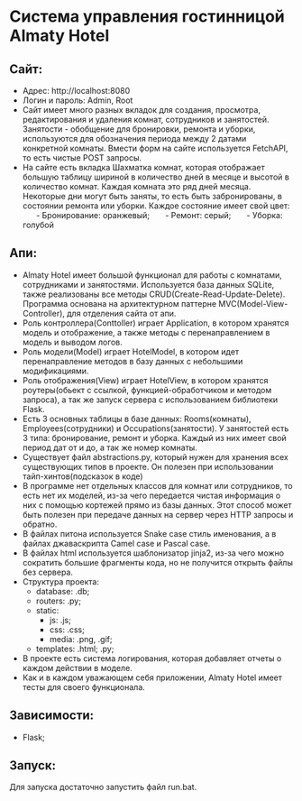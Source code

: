 # Система управления гостинницой Almaty Hotel

## Сайт:
  - Адрес: http://localhost:8080
  - Логин и пароль: Admin, Root
  - Сайт имеет много разных вкладок для создания, просмотра, редактирования и удаления комнат, сотрудников и занятостей. Занятости - обобщение для бронировки, ремонта и уборки, используются для обозначения периода между 2 датами конкретной комнаты. Вмести форм на сайте используется FetchAPI, то есть чистые POST запросы.
  - На сайте есть вкладка Шахматка комнат, которая отображает большую таблицу шириной в количество дней в месяце и высотой в количество комнат. Каждая комната это ряд дней месяца. Некоторые дни могут быть заняты, то есть быть забронированы, в состоянии ремонта или уборки. Каждое состояние имеет свой цвет:
      - Бронирование: оранжевый;
      - Ремонт: серый;
      - Уборка: голубой

## Апи:
  - Almaty Hotel имеет большой функционал для работы с комнатами, сотрудниками и занятостями. Используется база данных SQLite, также реализованы все методы CRUD(Create-Read-Update-Delete). Программа основана на архитектурном паттерне MVC(Model-View-Controller), для отделения сайта от апи. 
  - Роль контроллера(Conttoller) играет Application, в котором хранятся модель и отображение, а также методы с перенаправлением в модель и выводом логов.
  - Роль модели(Model) играет HotelModel, в котором идет перенаправление методов в базу данных с небольшими модификациями.
  - Роль отображения(View) играет HotelView, в котором хранятся роутеры(обьект с ссылкой, функцией-обработчиком и методом запроса), а так же запуск сервера с использованием библиотеки Flask. 
  - Есть 3 основных таблицы в базе данных: Rooms(комнаты), Employees(сотрудники) и Occupations(занятости). У занятостей есть 3 типа: бронирование, ремонт и уборка. Каждый из них имеет свой период дат от и до, а так же номер комнаты.
  - Существует файл abstractions.py, который нужен для хранения всех существующих типов в проекте. Он полезен при использовании тайп-хинтов(подсказок в коде)
  - В программе нет отдельных классов для комнат или сотрудников, то есть нет их моделей, из-за чего передается чистая информация о них с помощью кортежей прямо из базы данных. Этот способ может быть полезен при передаче данных на сервер через HTTP запросы и обратно.
  - В файлах питона используется Snake case стиль именования, а в файлах джаваскрипта Camel case и Pascal case.
  - В файлах html используется шаблонизатор jinja2, из-за чего можно сократить большие фрагменты кода, но не получится открыть файлы без сервера.
  - Структура проекта:
      - database: .db;
      - routers: .py;
      - static:
          - js: .js;
          - css: .css;
          - media: .png, .gif;
      - templates: .html;
      .py;
  - В проекте есть система логирования, которая добавляет отчеты о каждом действии в моделе.
  - Как и в каждом уважающем себя приложении, Almaty Hotel имеет тесты для своего функционала.

## Зависимости:
  - Flask;

## Запуск:
  Для запуска достаточно запустить файл run.bat.
